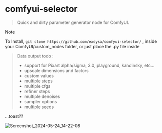 # comfyui-selector
 
> Quick and dirty parameter generator node for ComfyUI.
>
 
> [!Note]
>  To Install, `git clone https://github.com/exdysa/comfyui-selector/` , inside your ComfyUI/custom_nodes folder, or just place the .py file inside

> Data output todo :
> - support for Pixart alpha/sigma, 3.0, playground, kandinsky, etc...
> - upscale dimensions and factors
> - custom values
> - multiple steps
> - multiple cfgs
> - refiner steps
> - multiple denoises
> - sampler options
> - multiple seeds

...toast??

![Screenshot_2024-05-24_14-22-08](https://github.com/exdysa/comfyui-selector/assets/91800957/08a61d7a-6705-4089-b34c-f04df0203647)

